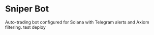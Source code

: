 # Sniper Bot
Auto-trading bot configured for Solana with Telegram alerts and Axiom filtering.
test deploy
